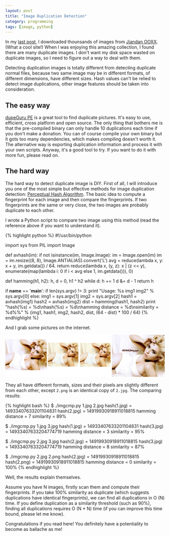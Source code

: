 ```yaml
---
layout: post
title: "Image Duplication Detection"
category: programming
tags: [image, python]
---
```


In my [last post](/2013/04/event-based-html-parsing.html), I downloaded
thounsands of images from [Jiandan OOXX](http://jandan.net/ooxx). (What a cool
site!) When I was enjoying this amazing collection, I found there are many
duplicate images. I don't want my disk space wasted on duplicate images, so I
need to figure out a way to deal with them.

Detecting duplication images is totally different from detecting duplicate
normal files, because two same image may be in different formats, of different
dimensions, have different sizes. Hash values can't be relied to detect image
duplications, other image features should be taken into consideration.

<!-- more start -->

## The easy way

[dupeGuru PE](http://www.hardcoded.net/dupeguru_pe/) is a great tool to find
duplicate pictures. It's easy to use, efficient, cross platform and open source.
The only thing that bothers me is that the pre-compiled binary can only handle
10 duplications each time if you don't make a donation. You can of course
compile your own binary but it gots too many dependencies, which makes compiling
doesn't worth it. The alternative way is exporting duplication information and
process it with your own scripts. Anyway, it's a good tool to try. If you want
to do it with more fun, please read on.

## The hard way

The hard way to detect duplicate image is DIY. First of all, I will introduce
you one of the most simple but effective methods for image duplication
detection: [Perceptual Hash
Algorithm](http://www.ruanyifeng.com/blog/2011/07/principle_of_similar_image_search.html).
The basic idea to compute a fingerprint for each image and then compare the
fingerprints. If two fingerprints are the same or very close, the two images are
probably duplicate to each other.

I wrote a Python script to compare two image using this method (read the
reference above if you want to understand it).

{% highlight python %}
#!/usr/bin/python

import sys
from PIL import Image

def avhash(im):
    if not isinstance(im, Image.Image):
        im = Image.open(im)
    im = im.resize((8, 8), Image.ANTIALIAS).convert('L')
    avg = reduce(lambda x, y: x + y, im.getdata()) / 64.
    return reduce(lambda x, (y, z): x | (z << y),
                  enumerate(map(lambda i: 0 if i < avg else 1, im.getdata())),
                  0)

def hamming(h1, h2):
    h, d = 0, h1 ^ h2
    while d:
        h += 1
        d &= d - 1
    return h

if __name__ == '__main__':
    if len(sys.argv) != 3:
        print "Usage: %s img1 img2" % sys.argv[0]
    else:
        img1 = sys.argv[1]
        img2 = sys.argv[2]
        hash1 = avhash(img1)
        hash2 = avhash(img2)
        dist = hamming(hash1, hash2)
        print "hash(%s) = %d\nhash(%s) = %d\nhamming distance = %d\nsimilarity = %d%%" % (img1, hash1, img2, hash2, dist, (64 - dist) * 100 / 64)
{% endhighlight %}

And I grab some pictures on the internet.

![](/image/image-dupe-samples.png)

They all have different formats, sizes and their pixels are slightly different
from each other, except `2.png` is an identical copy of `2.jpg`. The comparing
results:

{% highlight bash %}
$ ./imgcmp.py 1.jpg 2.jpg
hash(1.jpg) = 14933407633201104831
hash(2.jpg) = 14919930918911018815
hamming distance = 7
similarity = 89%

$ ./imgcmp.py 1.jpg 3.jpg
hash(1.jpg) = 14933407633201104831
hash(3.jpg) = 14933407633204774719
hamming distance = 3
similarity = 95%

$ ./imgcmp.py 2.jpg 3.jpg
hash(2.jpg) = 14919930918911018815
hash(3.jpg) = 14933407633204774719
hamming distance = 8
similarity = 87%

$ ./imgcmp.py 2.jpg 2.png
hash(2.jpg) = 14919930918911018815
hash(2.png) = 14919930918911018815
hamming distance = 0
similarity = 100%
{% endhighlight %}

Well, the results explain themselves.

Assume you have N images, firstly scan them and compute their fingerprints. If
you take 100% similarity as duplicate (which suggests duplications have
identical fingerprints), we can find all duplications in O (N) time. If you
define duplication as a similarity threshold (such as 90%), finding all
duplications requires O (N * N) time (if you can improve this time bound, please
let me know).

Congratulations if you read here! You definitely have a potentiality to become
as ballache as me!

<!-- more end -->
